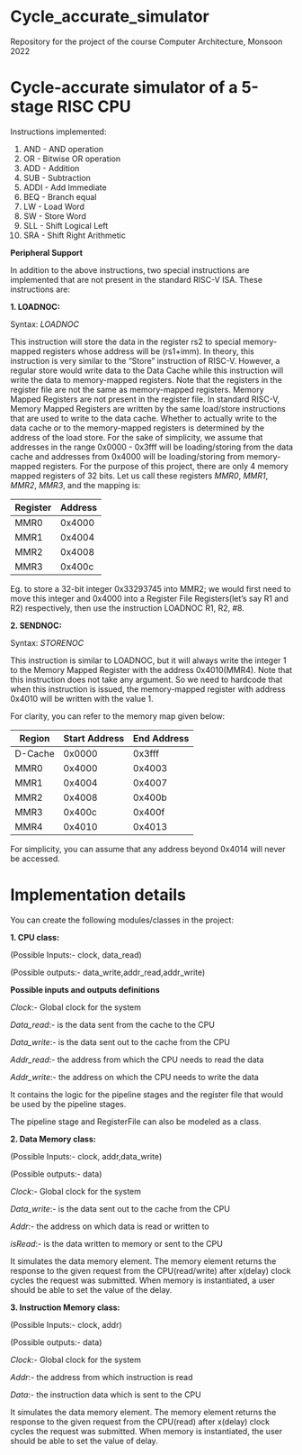 # Cycle_accurate_simulator
Repository for the project of the course Computer Architecture, Monsoon 2022
# Cycle-accurate simulator of a 5-stage RISC CPU
Instructions implemented:
1. AND - AND operation
2. OR - Bitwise OR operation
3. ADD - Addition
4. SUB - Subtraction
5. ADDI - Add Immediate
6. BEQ - Branch equal
7. LW - Load Word
8. SW - Store Word
9. SLL - Shift Logical Left
10. SRA - Shift Right Arithmetic

**Peripheral Support**

In addition to the above instructions, two special instructions are implemented that
are not present in the standard RISC-V ISA. These instructions are:

**1. LOADNOC:**

Syntax: _LOADNOC <rs2> <rs1> <imm>_

This instruction will store the data in the register rs2 to special
memory-mapped registers whose address will be (rs1+imm). In
theory, this instruction is very similar to the “Store” instruction
of RISC-V. However, a regular store would write data to the
Data Cache while this instruction will write the data to
memory-mapped registers. Note that the registers in the
register file are not the same as memory-mapped registers.
Memory Mapped Registers are not present in the register file.
In standard RISC-V, Memory Mapped Registers are written by
the same load/store instructions that are used to write to the
data cache. Whether to actually write to the data cache or to
the memory-mapped registers is determined by the address of
the load store. For the sake of simplicity, we assume
that addresses in the range 0x0000 - 0x3fff will be
loading/storing from the data cache and addresses from
0x4000 will be loading/storing from memory-mapped registers.
For the purpose of this project, there are only 4 memory
mapped registers of 32 bits. Let us call these registers _MMR0_,
_MMR1_, _MMR2_, _MMR3_, and the mapping is:



| Register    | Address |
|---------|-----|
| MMR0    | 0x4000  |
| MMR1   | 0x4004  |
| MMR2    | 0x4008  |
| MMR3   |  0x400c  |

Eg. to store a 32-bit integer 0x33293745 into MMR2; we
would first need to move this integer and 0x4000 into a
Register File Registers(let’s say R1 and R2) respectively, then
use the instruction LOADNOC R1, R2, #8.

**2. SENDNOC:**

Syntax: _STORENOC_

This instruction is similar to LOADNOC, but it will always write
the integer 1 to the Memory Mapped Register with the address
0x4010(MMR4). Note that this instruction does not take any
argument. So we need to hardcode that when this instruction
is issued, the memory-mapped register with address 0x4010
will be written with the value 1.

For clarity, you can refer to the memory map given below:


| Region    | Start Address | End Address    |
|---------|-----|-------------|
| D-Cache | 0x0000  | 0x3fff  |
| MMR0    | 0x4000  | 0x4003   |
| MMR1   | 0x4004  | 0x4007 |
| MMR2    | 0x4008  | 0x400b |
| MMR3    | 0x400c  | 0x400f |
| MMR4    | 0x4010  | 0x4013 |

For simplicity, you can assume that any address beyond 0x4014 will
never be accessed.

# Implementation details

You can create the following modules/classes in the project:

**1. CPU class:**

(Possible Inputs:- clock, data_read) 

(Possible outputs:- data_write,addr_read,addr_write)

**Possible inputs and outputs definitions**

_Clock_:- Global clock for the system

_Data_read_:- is the data sent from the cache to the CPU

_Data_write_:- is the data sent out to the cache from the CPU

_Addr_read_:- the address from which the CPU needs to read the data

_Addr_write_:- the address on which the CPU needs to write the data

It contains the logic for the pipeline stages and the register file
that would be used by the pipeline stages.

The pipeline stage and RegisterFile can also be modeled as a class.



**2. Data Memory class:**

(Possible Inputs:- clock, addr,data_write) 

(Possible outputs:- data)

_Clock_:- Global clock for the system

_Data_write_:- is the data sent out to the cache from the CPU

_Addr_:- the address on which data is read or written to

_isRead_:- is the data written to memory or sent to the CPU

It simulates the data memory element. The memory element returns the response to
the given request from the CPU(read/write) after x(delay) clock cycles the request
was submitted. When memory is instantiated, a user should be able to set the
value of the delay.



**3. Instruction Memory class:**

(Possible Inputs:- clock, addr) 

(Possible outputs:- data)

_Clock_:- Global clock for the system

_Addr_:- the address from which instruction is read

_Data_:- the instruction data which is sent to the CPU

It simulates the data memory element. The memory element returns the response to
the given request from the CPU(read) after x(delay) clock cycles the request was
submitted. When memory is instantiated, the user should be able to set the
value of delay.
